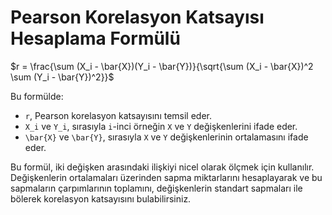 # Pearson Korelasyon Katsayısı Hesaplama Formülü

$r = \frac{\sum (X_i - \bar{X})(Y_i - \bar{Y})}{\sqrt{\sum (X_i - \bar{X})^2 \sum (Y_i - \bar{Y})^2}}$

Bu formülde:

- `r`, Pearson korelasyon katsayısını temsil eder.
- `X_i` ve `Y_i`, sırasıyla `i`-inci örneğin `X` ve `Y` değişkenlerini ifade eder.
- `\bar{X}` ve `\bar{Y}`, sırasıyla `X` ve `Y` değişkenlerinin ortalamasını ifade eder.

Bu formül, iki değişken arasındaki ilişkiyi nicel olarak ölçmek için kullanılır. Değişkenlerin ortalamaları üzerinden sapma miktarlarını hesaplayarak ve bu sapmaların çarpımlarının toplamını, değişkenlerin standart sapmaları ile bölerek korelasyon katsayısını bulabilirsiniz.
